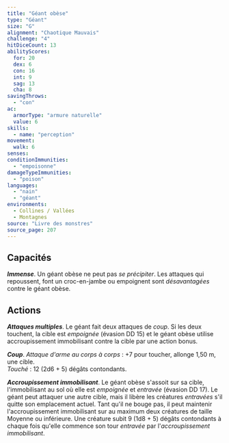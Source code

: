 ```yaml
---
title: "Géant obèse"
type: "Géant"
size: "G"
alignment: "Chaotique Mauvais"
challenge: "4"
hitDiceCount: 13
abilityScores:
  for: 20
  dex: 6
  con: 16
  int: 9
  sag: 13
  cha: 8
savingThrows: 
  - "con"
ac: 
  armorType: "armure naturelle"
  value: 6
skills: 
  - name: "perception"
movement: 
  walk: 6
senses: 
conditionImmunities: 
  - "empoisonne"
damageTypeImmunities: 
  - "poison"
languages: 
  - "nain"
  - "géant"
environments:
  - Collines / Vallées
  - Montagnes
source: "Livre des monstres"
source_page: 207
---
```

## Capacités
_**Immense**_. Un géant obèse ne peut pas _se précipiter_. Les attaques qui repoussent, font un croc-en-jambe ou empoignent sont _désavantagées_ contre le géant obèse.

## Actions
_**Attaques multiples**_. Le géant fait deux attaques de _coup_. Si les deux touchent, la cible est _empoignée_ (évasion DD 15) et le géant obèse utilise accroupissement immobilisant contre la cible par une action bonus.

_**Coup**_. _Attaque d'arme au corps à corps_ : +7 pour toucher, allonge 1,50 m, une cible.  
_Touché_ : 12 (2d6 + 5) dégâts contondants.

_**Accroupissement immobilisant**_. Le géant obèse s'assoit sur sa cible, l'immobilisant au sol où elle est _empoignée_ et _entravée_ (évasion DD 17). Le géant peut attaquer une autre cible, mais il libère les créatures _entravées_ s'il quitte son emplacement actuel. Tant qu'il ne bouge pas, il peut maintenir l'accroupissement immobilisant sur au maximum deux créatures de taille Moyenne ou inférieure. Une créature subit 9 (1d8 + 5) dégâts contondants à chaque fois qu'elle commence son tour _entravée_ par l'_accroupissement immobilisant_.
